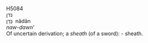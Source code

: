 <body>
  <p>H5084<br>  נדן  <br> נָדָן  ‎  nâdân  <br><i>naw-dawn‘ </i><br>Of uncertain derivation; a <i>sheath</i> (of a sword): - sheath.<br></p>
 </body>